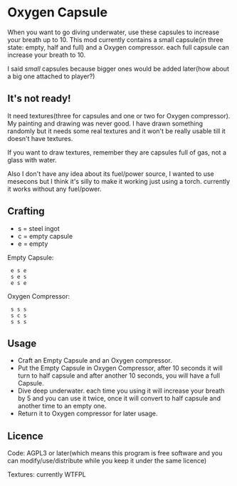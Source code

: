Oxygen Capsule
==============
When you want to go diving underwater, use these capsules to increase your
breath up to 10.
This mod currently contains a small capsule(in three state: empty, half and
full) and a Oxygen compressor. each full capsule can increase your breath to 10.

I said *small* capsules because bigger ones would be added later(how about a big
one attached to player?)

## It's not ready!
It need textures(three for capsules and one or two for Oxygen compressor). My
painting and drawing was never good. I have drawn something randomly but it needs
some real textures and it won't be really usable till it doesn't have textures.

If you want to draw textures, remember they are capsules full of gas, not
a glass with water.

Also I don't have any idea about its fuel/power source, I wanted to use mesecons but I think it's silly to make it working just using a torch. currently it works without any fuel/power.

## Crafting
 - s = steel ingot
 - c = empty capsule
 - e = empty

Empty Capsule:
```
 e s e
 s e s
 e s e
```
Oxygen Compressor:
```
 s s s
 s c s
 s s s
```

## Usage
 - Craft an Empty Capsule and an Oxygen compressor.
 - Put the Empty Capsule in Oxygen Compressor, after 10 seconds it will turn to
   half capsule and after another 10 seconds, you will have a full Capsule.
 - Dive deep underwater. each time you using it will increase your breath by
   5 and you can use it twice, once it will convert to half capsule and another
   time to an empty one.
 - Return it to Oxygen compressor for later usage.

## Licence
Code: AGPL3 or later(which means this program is free software and you can
modify/use/distribute while you keep it under the same licence)

Textures: currently WTFPL
